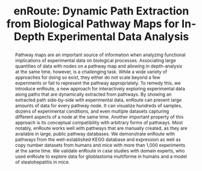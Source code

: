 ---
layout: publication
title: "enRoute: Dynamic Path Extraction from Biological Pathway Maps for In-Depth Experimental Data Analysis"
key: 2012_biovis_enroute
type: paper


shortname: enRoute
image: 2012_biovis_enroute.png

authors:
- partl
- lex
- streit
- kalkofen
- Karl Kashofer
- schmalstieg

year: 2012

bibentry: inproceedings
bib:
  booktitle: Proceedings of the IEEE Symposium on Biological Data Visualization (BioVis ’12)
  doi: 10.1109/BioVis.2012.6378600
  pages: 107--114

award: IEEE BioVis 2012 Best Paper Award
note: 

external-project: http://caleydo.org/tools/pathways/
video: 2012_biovis_enroute_video
preview-video: 


pdf: 2012_biovis_enroute.pdf
supplement:
bibtex: 2012_biovis_enroute.bib

abstract: "
<p>Pathway maps are an important source of information when analyzing functional implications of experimental data on biological processes. Associating large quantities of data with nodes on a pathway map and allowing in depth-analysis at the same time, however, is a challenging task. While a wide variety of approaches for doing so exist, they either do not scale beyond a few experiments or fail to represent the pathway appropriately. To remedy this, we introduce enRoute, a new approach for interactively exploring experimental data along paths that are dynamically extracted from pathways. By showing an extracted path side-by-side with experimental data, enRoute can present large amounts of data for every pathway node. It can visualize hundreds of samples, dozens of experimental conditions, and even multiple datasets capturing different aspects of a node at the same time. Another important property of this approach is its conceptual compatibility with arbitrary forms of pathways. Most notably, enRoute works well with pathways that are manually created, as they are available in large, public pathway databases. We demonstrate enRoute with pathways from the well-established KEGG database and expression as well as copy number datasets from humans and mice with more than 1,000 experiments at the same time. We validate enRoute in case studies with domain experts, who used enRoute to explore data for glioblastoma multiforme in humans and a model of steatohepatitis in mice.</p>"

---